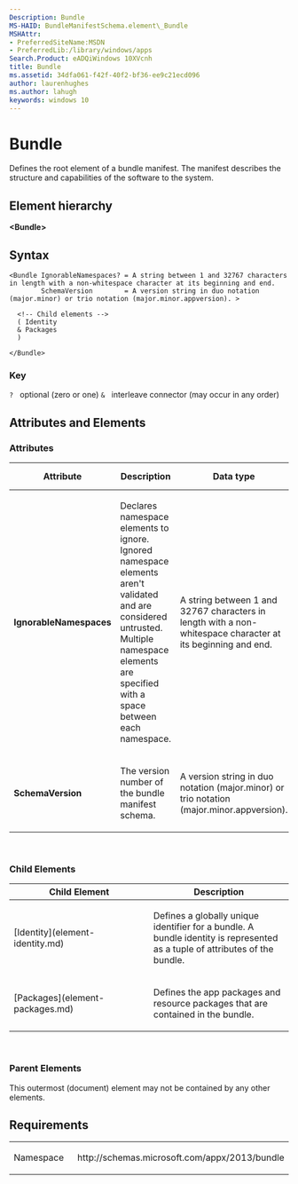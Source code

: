 ```yaml
---
Description: Bundle
MS-HAID: BundleManifestSchema.element\_Bundle
MSHAttr:
- PreferredSiteName:MSDN
- PreferredLib:/library/windows/apps
Search.Product: eADQiWindows 10XVcnh
title: Bundle
ms.assetid: 34dfa061-f42f-40f2-bf36-ee9c21ecd096
author: laurenhughes
ms.author: lahugh
keywords: windows 10
---
```


# Bundle

Defines the root element of a bundle manifest. The manifest describes the structure and capabilities of the software to the system.

## Element hierarchy

**&lt;Bundle&gt;**

## Syntax

``` syntax
<Bundle IgnorableNamespaces? = A string between 1 and 32767 characters in length with a non-whitespace character at its beginning and end.
        SchemaVersion        = A version string in duo notation (major.minor) or trio notation (major.minor.appversion). >

  <!-- Child elements -->
  ( Identity
  & Packages
  )

</Bundle>
```

### Key

`?`   optional (zero or one)
`&`   interleave connector (may occur in any order)

## Attributes and Elements


### Attributes

<table>
<colgroup>
<col width="20%" />
<col width="20%" />
<col width="20%" />
<col width="20%" />
<col width="20%" />
</colgroup>
<thead>
<tr class="header">
<th>Attribute</th>
<th>Description</th>
<th>Data type</th>
<th>Required</th>
<th>Default value</th>
</tr>
</thead>
<tbody>
<tr class="odd">
<td><strong>IgnorableNamespaces</strong></td>
<td><p>Declares namespace elements to ignore. Ignored namespace elements aren't validated and are considered untrusted. Multiple namespace elements are specified with a space between each namespace.</p></td>
<td>A string between 1 and 32767 characters in length with a non-whitespace character at its beginning and end.</td>
<td>No</td>
<td></td>
</tr>
<tr class="even">
<td><strong>SchemaVersion</strong></td>
<td><p>The version number of the bundle manifest schema.</p></td>
<td>A version string in duo notation (major.minor) or trio notation (major.minor.appversion).</td>
<td>Yes</td>
<td></td>
</tr>
</tbody>
</table>

 

### Child Elements

<table>
<colgroup>
<col width="50%" />
<col width="50%" />
</colgroup>
<thead>
<tr class="header">
<th>Child Element</th>
<th>Description</th>
</tr>
</thead>
<tbody>
<tr class="odd">
<td>[Identity](element-identity.md)</td>
<td><p>Defines a globally unique identifier for a bundle. A bundle identity is represented as a tuple of attributes of the bundle.</p></td>
</tr>
<tr class="even">
<td>[Packages](element-packages.md)</td>
<td><p>Defines the app packages and resource packages that are contained in the bundle.</p></td>
</tr>
</tbody>
</table>

 

### Parent Elements

This outermost (document) element may not be contained by any other elements.

## Requirements

<table>
<colgroup>
<col width="50%" />
<col width="50%" />
</colgroup>
<tbody>
<tr class="odd">
<td><p>Namespace</p></td>
<td><p>http://schemas.microsoft.com/appx/2013/bundle</p></td>
</tr>
</tbody>
</table>

 

 



